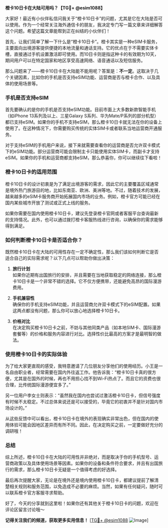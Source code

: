 **橙卡10日卡在大陆可用吗？【TG💪+ @esim1088】**

大家好！最近有小伙伴私信问我关于“橙卡10日卡”的问题，尤其是它在大陆是否可以使用。作为一个经常关注海外通信卡的朋友，我决定专门写一篇文章来详细解答这个问题。希望这篇文章能帮到正在纠结的小伙伴们！

首先，让我们简单了解一下什么是“橙卡10日卡”。橙卡其实是一种eSIM卡服务，主要面向出境游客提供便捷的本地流量和通话支持。它的优点在于不需要实体卡槽，直接通过手机设置激活即可使用。而10日卡则是指这种卡的有效期为10天，期间用户可以在特定国家和地区享受高速网络、语音通话以及短信服务。

那么问题来了——橙卡10日卡在大陆能不能用呢？答案是：**不一定**。这取决于几个关键因素，比如你的手机是否支持eSIM功能、运营商是否与橙卡合作、以及具体的使用场景等。

### 手机是否支持eSIM

首先要确认的是你的手机是否支持eSIM功能。目前市面上大多数新款智能手机（如iPhone 13系列及以上、三星Galaxy S系列、华为Mate/P系列的部分机型）都已支持eSIM。如果你的手机不支持eSIM，那么橙卡10日卡就无法在你的设备上使用了。在这种情况下，你需要购买传统的实体SIM卡或者联系当地运营商开通服务。

对于支持eSIM的手机用户来说，接下来就需要查看你的运营商是否允许双卡模式下的eSIM功能。部分运营商可能会限制主卡只能使用实体SIM卡，而副卡才支持eSIM。如果你的手机和运营商都支持eSIM，那么恭喜你，你可以继续往下看啦！

### 橙卡10日卡的适用范围

橙卡10日卡的设计初衷是为了满足出境游客的需求，因此它的主要覆盖区域通常是境外热门旅游目的地，比如东南亚、欧洲、美洲等地。不过，随着技术的发展，越来越多的eSIM卡服务商开始拓展国内市场的业务。例如，橙卡官方可能已经在国内某些城市开放了测试或正式上线的服务。

如果你需要在国内使用橙卡10日卡，建议先登录橙卡官网或者客服平台查询最新的支持情况。此外，也可以通过拨打橙卡客服热线进行咨询，以确保你的需求能够得到满足。

### 如何判断橙卡10日卡是否适合你？

既然橙卡10日卡在大陆的可用性存在一定不确定性，那么我们该如何判断它是否适合自己的实际需求呢？以下几点可以帮助你做出决策：

1. **旅行计划**  
   如果你近期有出国旅行的安排，并且需要在当地获取稳定的网络连接，那么橙卡10日卡是一个非常不错的选择。它不仅方便携带，还能避免高昂的国际漫游费用。

2. **手机兼容性**  
   确保你的手机支持eSIM功能，并且运营商允许双卡模式下的eSIM配置。如果这两点都没有问题，那么你可以放心地选择橙卡10日卡。

3. **价格对比**  
   在决定购买橙卡10日卡之前，不妨与其他同类产品（如本地SIM卡、国际漫游套餐等）的价格和服务内容进行对比。选择性价比最高的方案才是最明智的做法。

### 使用橙卡10日卡的实际体验

为了给大家更直观的感受，我特意邀请了几位朋友分享他们的使用经历。小王是一名自由职业者，经常需要在国内外往返工作。他告诉我：“橙卡10日卡真的很方便，尤其是在国外的时候，再也不用担心找不到Wi-Fi热点了。而且它的资费也很合理，比传统国际漫游便宜多了。”

另一位用户李女士则表示：“虽然我在国内也尝试过激活橙卡10日卡，但信号强度有时候不太稳定。不过总体来说还是可以接受的，毕竟它的初衷并不是针对国内市场设计的。”

从这些反馈中可以看出，橙卡10日卡在境外的表现确实非常出色，但在国内的使用体验可能会因地区差异而有所不同。因此，在决定购买之前，一定要做好充分的调研哦！

### 总结

综上所述，橙卡10日卡在大陆的可用性并非绝对，而是取决于你的手机型号、运营商政策以及具体使用场景等因素。如果你的设备和条件符合要求，并且有出国旅行的需求，那么橙卡10日卡无疑是一个值得考虑的好选择。

最后再次提醒大家，无论是在境外还是境内使用橙卡10日卡，都建议提前了解清楚相关规则和服务范围，以免造成不必要的麻烦。当然，如果有任何疑问，随时可以联系橙卡官方客服寻求帮助。

好了，今天的分享就到这里啦！如果你还有其他关于橙卡10日卡的问题，欢迎在评论区留言讨论哦～  

**记得关注我们的频道，获取更多实用信息！** [[TG💪+ @esim1088](https://t.me/s/esim1088) ![Image](https://i.postimg.cc/4NQfJmqS/Snipaste-2025-05-13-00-14-12.png)]